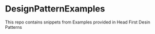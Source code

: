 # DesignPatternExamples

This repo contains snippets from Examples provided in Head First Desin Patterns
